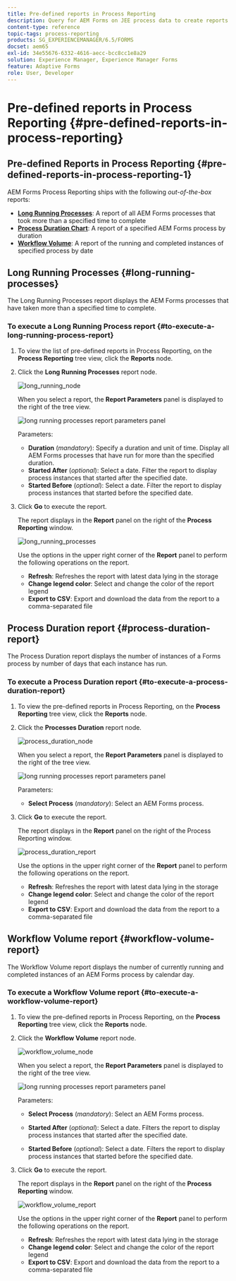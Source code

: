 ```yaml
---
title: Pre-defined reports in Process Reporting
description: Query for AEM Forms on JEE process data to create reports on long running processes, Process duration, and Workflow volume
content-type: reference
topic-tags: process-reporting
products: SG_EXPERIENCEMANAGER/6.5/FORMS
docset: aem65
exl-id: 34e55676-6332-4616-aecc-bcc8cc1e8a29
solution: Experience Manager, Experience Manager Forms
feature: Adaptive Forms
role: User, Developer
---
```

# Pre-defined reports in Process Reporting {#pre-defined-reports-in-process-reporting}

## Pre-defined Reports in Process Reporting {#pre-defined-reports-in-process-reporting-1}

AEM Forms Process Reporting ships with the following *out-of-the-box* reports:

* **[Long Running Processes](#long-running-processes)**: A report of all AEM Forms processes that took more than a specified time to complete
* **[Process Duration Chart](#process-duration-report)**: A report of a specified AEM Forms process by duration
* **[Workflow Volume](#workflow-volume-report)**: A report of the running and completed instances of specified process by date

## Long Running Processes {#long-running-processes}

The Long Running Processes report displays the AEM Forms processes that have taken more than a specified time to complete.

### To execute a Long Running Process report {#to-execute-a-long-running-process-report}

1. To view the list of pre-defined reports in Process Reporting, on the **Process Reporting** tree view, click the **Reports** node.
1. Click the **Long Running Processes** report node.

   ![long_running_node](assets/long_running_node.png)

   When you select a report, the **Report Parameters** panel is displayed to the right of the tree view.

   ![long running processes report parameters panel](assets/report_parameters_panel.png)

   Parameters:

    * **Duration** (*mandatory*): Specify a duration and unit of time. Display all AEM Forms processes that have run for more than the specified duration.
    * **Started After** (*optional*): Select a date. Filter the report to display process instances that started after the specified date.
    * **Started Before** (*optional*): Select a date. Filter the report to display process instances that started before the specified date.

1. Click **Go** to execute the report.

   The report displays in the **Report** panel on the right of the **Process Reporting** window.

   ![long_running_processes](assets/long_running_processes.png)

   Use the options in the upper right corner of the **Report** panel to perform the following operations on the report.

    * **Refresh**: Refreshes the report with latest data lying in the storage
    * **Change legend color**: Select and change the color of the report legend
    * **Export to CSV**: Export and download the data from the report to a comma-separated file

## Process Duration report  {#process-duration-report}

The Process Duration report displays the number of instances of a Forms process by number of days that each instance has run.

### To execute a Process Duration report {#to-execute-a-process-duration-report}

1. To view the pre-defined reports in Process Reporting, on the **Process Reporting** tree view, click the **Reports** node.
1. Click the **Processes Duration** report node.

   ![process_duration_node](assets/process_duration_node.png)

   When you select a report, the **Report Parameters** panel is displayed to the right of the tree view.

   ![long running processes report parameters panel](assets/process_duration_params.png)

   Parameters:

    * **Select Process** (*mandatory*): Select an AEM Forms process.

1. Click **Go** to execute the report.

   The report displays in the **Report** panel on the right of the Process Reporting window.

   ![process_duration_report](assets/process_duration_report.png)

   Use the options in the upper right corner of the **Report** panel to perform the following operations on the report.

    * **Refresh**: Refreshes the report with latest data lying in the storage
    * **Change legend color**: Select and change the color of the report legend
    * **Export to CSV**: Export and download the data from the report to a comma-separated file

## Workflow Volume report {#workflow-volume-report}

The Workflow Volume report displays the number of currently running and completed instances of an AEM Forms process by calendar day.

### To execute a Workflow Volume report {#to-execute-a-workflow-volume-report}

1. To view the pre-defined reports in Process Reporting, on the **Process Reporting** tree view, click the **Reports** node.
1. Click the **Workflow Volume** report node.

   ![workflow_volume_node](assets/workflow_volume_node.png)

   When you select a report, the **Report Parameters** panel is displayed to the right of the tree view.

   ![long running processes report parameters panel](assets/workflow_volume_params.png)

   Parameters:

    * **Select Process** (*mandatory*): Select an AEM Forms process.

    * **Started After** (*optional*): Select a date. Filters the report to display process instances that started after the specified date.

    * **Started Before** (*optional*): Select a date. Filters the report to display process instances that started before the specified date.

1. Click **Go** to execute the report.

   The report displays in the **Report** panel on the right of the **Process Reporting** window.

   ![workflow_volume_report](assets/workflow_volume_report.png)

   Use the options in the upper right corner of the **Report** panel to perform the following operations on the report.

    * **Refresh**: Refreshes the report with latest data lying in the storage
    * **Change legend color**: Select and change the color of the report legend
    * **Export to CSV**: Export and download the data from the report to a comma-separated file
